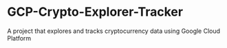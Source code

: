 # GCP-Crypto-Explorer-Tracker
A project that explores and tracks cryptocurrency data using Google Cloud Platform
